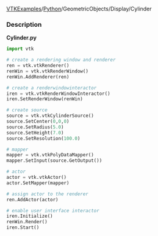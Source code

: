 [VTKExamples](/home/)/[Python](/Python)/GeometricObjects/Display/Cylinder

### Description
[]([Image:Cylinder.png])

**Cylinder.py**
```python
import vtk

# create a rendering window and renderer
ren = vtk.vtkRenderer()
renWin = vtk.vtkRenderWindow()
renWin.AddRenderer(ren)

# create a renderwindowinteractor
iren = vtk.vtkRenderWindowInteractor()
iren.SetRenderWindow(renWin)

# create source
source = vtk.vtkCylinderSource()
source.SetCenter(0,0,0)
source.SetRadius(5.0)
source.SetHeight(7.0)
source.SetResolution(100.0)

# mapper
mapper = vtk.vtkPolyDataMapper()
mapper.SetInput(source.GetOutput())

# actor
actor = vtk.vtkActor()
actor.SetMapper(mapper)

# assign actor to the renderer
ren.AddActor(actor)

# enable user interface interactor
iren.Initialize()
renWin.Render()
iren.Start()
```
